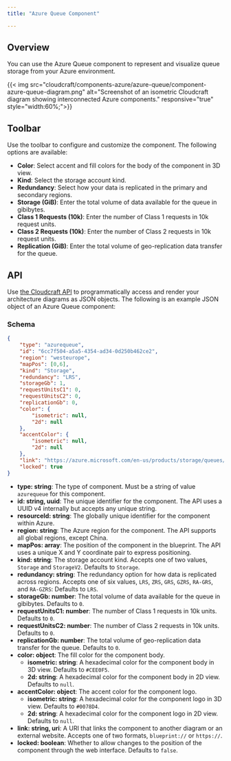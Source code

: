 ```yaml
---
title: "Azure Queue Component"

---
```


## Overview

You can use the Azure Queue component to represent and visualize queue storage from your Azure environment.

{{< img src="cloudcraft/components-azure/azure-queue/component-azure-queue-diagram.png" alt="Screenshot of an isometric Cloudcraft diagram showing interconnected Azure components." responsive="true" style="width:60%;">}}


## Toolbar

Use the toolbar to configure and customize the component. The following options are available:

- **Color**: Select accent and fill colors for the body of the component in 3D view.
- **Kind**: Select the storage account kind.
- **Redundancy**: Select how your data is replicated in the primary and secondary regions.
- **Storage (GiB)**: Enter the total volume of data available for the queue in gibibytes.
- **Class 1 Requests (10k)**: Enter the number of Class 1 requests in 10k request units.
- **Class 2 Requests (10k)**: Enter the number of Class 2 requests in 10k request units.
- **Replication (GiB)**: Enter the total volume of geo-replication data transfer for the queue.

## API

Use [the Cloudcraft API][1] to programmatically access and render your architecture diagrams as JSON objects. The following is an example JSON object of an Azure Queue component:

### Schema

```json
{
	"type": "azurequeue",
	"id": "6cc7f504-a5a5-4354-ad34-0d250b462ce2",
	"region": "westeurope",
	"mapPos": [0,6],
	"kind": "Storage",
	"redundancy": "LRS",
	"storageGb": 1,
	"requestUnitsC1": 0,
	"requestUnitsC2": 0,
	"replicationGb": 0,
	"color": {
		"isometric": null,
		"2d": null
	},
	"accentColor": {
		"isometric": null,
		"2d": null
	},
	"link": "https://azure.microsoft.com/en-us/products/storage/queues/",
	"locked": true
}
```

- **type: string**: The type of component. Must be a string of value `azurequeue` for this component.
- **id: string, uuid**: The unique identifier for the component. The API uses a UUID v4 internally but accepts any unique string.
- **resourceId: string**: The globally unique identifier for the component within Azure.
- **region: string**: The Azure region for the component. The API supports all global regions, except China.
- **mapPos: array**: The position of the component in the blueprint. The API uses a unique X and Y coordinate pair to express positioning.
- **kind: string**: The storage account kind. Accepts one of two values, `Storage` and `StorageV2`. Defaults to `Storage`.
- **redundancy: string**: The redundancy option for how data is replicated across regions. Accepts one of six values, `LRS`, `ZRS`, `GRS`, `GZRS`, `RA-GRS`, and `RA-GZRS`: Defaults to `LRS`.
- **storageGb: number**: The total volume of data available for the queue in gibibytes. Defaults to `0`.
- **requestUnitsC1: number**: The number of Class 1 requests in 10k units. Defaults to `0`.
- **requestUnitsC2: number**: The number of Class 2 requests in 10k units. Defaults to `0`.
- **replicationGb: number**: The total volume of geo-replication data transfer for the queue. Defaults to `0`.
- **color: object**: The fill color for the component body.
  - **isometric: string**: A hexadecimal color for the component body in 3D view. Defaults to `#CEE0F5`.
  - **2d: string**: A hexadecimal color for the component body in 2D view. Defaults to `null`.
- **accentColor: object**: The accent color for the component logo.
  - **isometric: string**: A hexadecimal color for the component logo in 3D view. Defaults to `#0078D4`.
  - **2d: string**: A hexadecimal color for the component logo in 2D view. Defaults to `null`.
- **link: string, uri**: A URI that links the component to another diagram or an external website. Accepts one of two formats, `blueprint://` or `https://`.
- **locked: boolean**: Whether to allow changes to the position of the component through the web interface. Defaults to `false`.

[1]: https://developers.cloudcraft.co/
